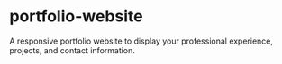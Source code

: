 # portfolio-website
A responsive portfolio website to display your professional experience, projects, and contact information.
